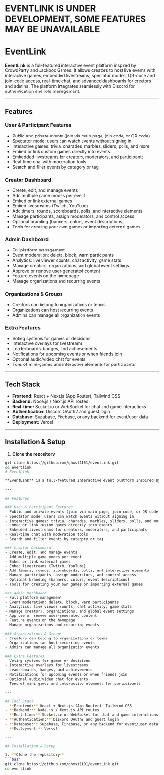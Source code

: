 # EVENTLINK IS UNDER DEVELOPMENT, SOME FEATURES MAY BE UNAVAILABLE

# EventLink

**EventLink** is a full-featured interactive event platform inspired by CrowdParty and Jackbox Games. It allows creators to host live events with interactive games, embedded livestreams, spectator modes, QR-code and join-code access, real-time chat, and advanced dashboards for creators and admins. The platform integrates seamlessly with Discord for authentication and role management.

---

## Features

### User & Participant Features
- Public and private events (join via main page, join code, or QR code)
- Spectator mode: users can watch events without signing in
- Interactive games: trivia, charades, marbles, sliders, polls, and more
- Embed or link custom games directly into events
- Embedded livestreams for creators, moderators, and participants
- Real-time chat with moderation tools
- Search and filter events by category or tag

### Creator Dashboard
- Create, edit, and manage events
- Add multiple game modes per event
- Embed or link external games
- Embed livestreams (Twitch, YouTube)
- Add timers, rounds, scoreboards, polls, and interactive elements
- Manage participants, assign moderators, and control access
- Optional branding (banners, colors, event descriptions)
- Tools for creating your own games or importing external games

### Admin Dashboard
- Full platform management
- Event moderation: delete, block, warn participants
- Analytics: live viewer counts, chat activity, game stats
- Manage creators, organizations, and global event settings
- Approve or remove user-generated content
- Feature events on the homepage
- Manage organizations and recurring events

### Organizations & Groups
- Creators can belong to organizations or teams
- Organizations can host recurring events
- Admins can manage all organization events

### Extra Features
- Voting systems for games or decisions
- Interactive overlays for livestreams
- Leaderboards, badges, and achievements
- Notifications for upcoming events or when friends join
- Optional audio/video chat for events
- Tons of mini-games and interactive elements for participants

---

## Tech Stack
- **Frontend:** React + Next.js (App Router), Tailwind CSS
- **Backend:** Node.js / Next.js API routes
- **Real-time:** Socket.io or WebSocket for chat and game interactions
- **Authentication:** Discord OAuth2 and guest login
- **Database:** Supabase, Firebase, or any backend for event/user data
- **Deployment:** Vercel

---

## Installation & Setup

1. **Clone the repository**
```bash
git clone https://github.com/ghxst1101/eventlink.git
cd eventlink
# EventLink

**EventLink** is a full-featured interactive event platform inspired by CrowdParty and Jackbox Games. It allows creators to host live events with interactive games, embedded livestreams, spectator modes, QR-code and join-code access, real-time chat, and advanced dashboards for creators and admins. The platform integrates seamlessly with Discord for authentication and role management.

---

## Features

### User & Participant Features
- Public and private events (join via main page, join code, or QR code)
- Spectator mode: users can watch events without signing in
- Interactive games: trivia, charades, marbles, sliders, polls, and more
- Embed or link custom games directly into events
- Embedded livestreams for creators, moderators, and participants
- Real-time chat with moderation tools
- Search and filter events by category or tag

### Creator Dashboard
- Create, edit, and manage events
- Add multiple game modes per event
- Embed or link external games
- Embed livestreams (Twitch, YouTube)
- Add timers, rounds, scoreboards, polls, and interactive elements
- Manage participants, assign moderators, and control access
- Optional branding (banners, colors, event descriptions)
- Tools for creating your own games or importing external games

### Admin Dashboard
- Full platform management
- Event moderation: delete, block, warn participants
- Analytics: live viewer counts, chat activity, game stats
- Manage creators, organizations, and global event settings
- Approve or remove user-generated content
- Feature events on the homepage
- Manage organizations and recurring events

### Organizations & Groups
- Creators can belong to organizations or teams
- Organizations can host recurring events
- Admins can manage all organization events

### Extra Features
- Voting systems for games or decisions
- Interactive overlays for livestreams
- Leaderboards, badges, and achievements
- Notifications for upcoming events or when friends join
- Optional audio/video chat for events
- Tons of mini-games and interactive elements for participants

---

## Tech Stack
- **Frontend:** React + Next.js (App Router), Tailwind CSS
- **Backend:** Node.js / Next.js API routes
- **Real-time:** Socket.io or WebSocket for chat and game interactions
- **Authentication:** Discord OAuth2 and guest login
- **Database:** Supabase, Firebase, or any backend for event/user data
- **Deployment:** Vercel

---

## Installation & Setup

1. **Clone the repository**
```bash
git clone https://github.com/ghxst1101/eventlink.git
cd eventlink

